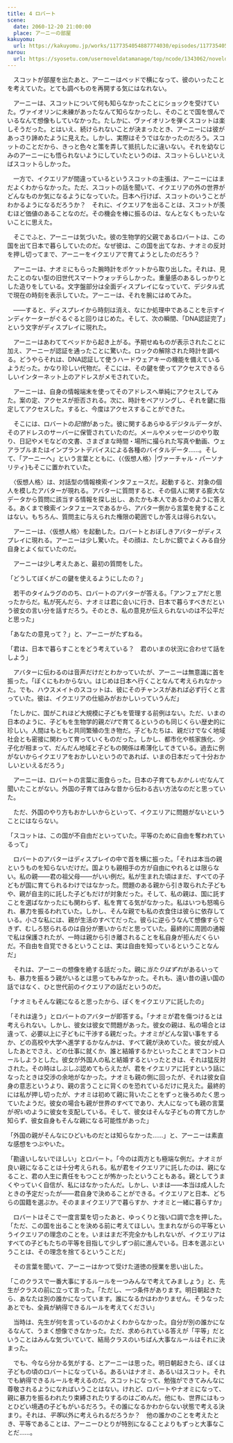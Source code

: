 ```yaml
---
title: 4 ロバート
scene:
  date: 2060-12-20 21:00:00
  place: アーニーの部屋
kakuyomu:
  url: https://kakuyomu.jp/works/1177354054887774030/episodes/1177354054887809832
narou:
  url: https://syosetu.com/usernoveldatamanage/top/ncode/1343062/noveldataid/11349066/
---
```


　スコットが部屋を出たあと、アーニーはベッドで横になって、彼のいったことを考えていた。とても調べものを再開する気にはなれない。

　アーニーは、スコットについて何も知らなかったことにショックを受けていた。ヴァイオリンに未練があったなんて知らなかったし、そのことで国を恨んでいるなんて想像もしていなかった。たしかに、ヴァイオリンを弾くスコットは楽しそうだった。とはいえ、続けられないことが決まったとき、アーニーには彼があっさり諦めたように見えた。しかし、実際はそうではなかったのだろう。スコットのことだから、きっと色々と策を弄して抵抗したに違いない。それを幼なじみのアーニーにも悟られないようにしていたというのは、スコットらしいといえばスコットらしかった。

　一方で、イクエリアが間違っているというスコットの主張は、アーニーにはまだよくわからなかった。ただ、スコットの話を聞いて、イクエリアの外の世界がどんなものか気になるようになっていた。日本へ行けば、スコットのいうことがわかるようになるだろうか？　それに、イクエリアを出ることは、スコットが羨むほど価値のあることなのだ。その機会を棒に振るのは、なんとなくもったいないことに思えた。

　そこでふと、アーニーは気づいた。彼の生物学的父親であるロバートは、この国を出て日本で暮らしていたのだ。なぜ彼は、この国を出てなお、ナオミの反対を押し切ってまで、アーニーをイクエリアで育てようとしたのだろう？

　アーニーは、ナオミにもらった腕時計をポケットから取り出した。それは、見たことのない型の旧世代スマートウォッチらしかった。重量感のあるしっかりとした造りをしている。文字盤部分は全面ディスプレイになっていて、デジタル式で現在の時刻を表示していた。アーニーは、それを腕にはめてみた。

　——すると、ディスプレイから時刻は消え、なにか処理中であることを示すインディケーターがぐるぐると回りはじめた。そして、次の瞬間、「DNA認証完了」という文字がディスプレイに現れた。

　アーニーはあわててベッドから起き上がる。予期せぬものが表示されたことに加え、アーニーが認証を通ったことに驚いた。ロックの解除された時計を調べる。どうやらそれは、DNA認証して使うハードウェアキーの機能を備えているようだった。かなり珍しい代物だ。そこには、その鍵を使ってアクセスできるらしいインターネット上のアドレスがメモされていた。

　アーニーは、自身の情報端末を使ってそのアドレスへ単純にアクセスしてみた。案の定、アクセスが拒否される。次に、時計をペアリングし、それを鍵に指定してアクセスした。すると、今度はアクセスすることができた。

　そこには、ロバートの*記憶*があった。彼に関するあらゆるデジタルデータが、そのアドレスのサーバーに保管されていたのだ。メールやメッセージのやり取り、日記やメモなどの文書、さまざまな時間・場所に撮られた写真や動画、ウェアラブルまたはインプラントデバイスによる各種のバイタルデータ……。そして、「アーニーへ」という言葉とともに、{〈仮想人格〉|ヴァーチャル・パーソナリティ}もそこに置かれていた。

　〈仮想人格〉は、対話型の情報検索インタフェースだ。起動すると、対象の個人を模したアバターが現れる。アバターに質問すると、その個人に関する膨大なデータから質問に該当する情報を探し出し、あたかも本人であるかのように答える。あくまで検索インタフェースであるから、アバター側から言葉を発することはない。もちろん、質問主に与えられた権限の範囲でしか答えは得られない。

　アーニーは、〈仮想人格〉を起動した。ロバートとおぼしきアバターがディスプレイに現れる。アーニーは少し驚いた。その顔は、たしかに鏡でよくみる自分自身とよく似ていたのだ。

　アーニーは少し考えたあと、最初の質問をした。

「どうしてぼくがこの鍵を使えるようにしたの？」

　若干のタイムラグののち、ロバートのアバターが答える。「アンフェアだと思ったからだ。私が死んだら、ナオミは君に会いに行き、日本で暮らすべきだという彼女の言い分を話すだろう。そのとき、私の意見が伝えられないのは不公平だと思った」

「あなたの意見って？」と、アーニーがたずねる。

「君は、日本で暮らすことをどう考えている？　君のいまの状況に合わせて話をしよう」

　アバターに伝わるのは音声だけだとわかっていたが、アーニーは無意識に首を振った。「ぼくにもわからない。はじめは日本へ行くことなんて考えられなかった。でも、ハウスメイトのスコットは、彼にそのチャンスがあれば必ず行くと言っていた。彼は、イクエリアの仕組みがおかしいっていうんだ」

「たしかに、国がこれほど大規模に子どもを管理する前例はない。ただ、いまの日本のように、子どもを生物学的親*だけ*で育てるというのも同じくらい歴史的に珍しい。人間はもともと共同繁殖の生き物だ。子どもたちは、親だけでなく地域社会とも密接に関わって育っていくものだった。しかし、都市化や核家族化、少子化が相まって、だんだん地域と子どもの関係は希薄化してきている。過去に例がないからイクエリアをおかしいというのであれば、いまの日本だって十分おかしいといえるだろう」

　アーニーは、ロバートの言葉に面食らった。日本の子育ても*おかしい*だなんて聞いたことがない。外国の子育てはみな昔から伝わる古い方法なのだと思っていた。

　ただ、外国のやり方もおかしいからといって、イクエリアに問題がないということにはならない。

「スコットは、この国が不自由だといっていた。平等のために自由を奪われているって」

　ロバートのアバターはディスプレイの中で首を横に振った。「それは本当の親というものを知らないだけだ。国よりも親相手の方が自由にやれるとは限らない。私の親——君の祖父母——がいい例だ。私が生まれた頃はまだ、すべての子どもが国に育てられるわけではなかった。問題のある親から引き取られた子どもや、親が自主的に託した子どもだけが対象だった。そして、私の親は、国に託すことを選ばなかったにも関わらず、私を育てる気がなかった。私はいつも怒鳴られ、暴力を振るわれていた。しかし、そんな親でも私の衣食住は彼らに依存している。小さな私には、親が生活のすべてだった。彼らに逆らうなんて想像すらできず、むしろ怒られるのは自分が悪いからだと思っていた。最終的に周囲の通報で私は保護されたが、一時は親から引き離されることを私自身が拒んだくらいだ。不自由を自覚できるということは、実は自由を知っているということなんだ」

　それは、アーニーの想像を絶する話だった。親に*当たりはずれ*があるいっても、暴力を振るう親がいるとは思ってもみなかった。それも、遠い昔の遠い国の話ではなく、ひと世代前のイクエリアの話だというのだ。

「ナオミもそんな親になると思ったから、ぼくをイクエリアに託したの」

「それは違う」とロバートのアバターが即答する。「ナオミが君を傷つけるとは考えられない。しかし、彼女は彼女で問題があった。彼女の親は、私の場合とは違って、必要以上に子どもに干渉する親だった。ナオミがどんな習い事をするか、どの高校や大学へ進学するかなんかは、すべて親が決めていた。彼女が成人したあとでさえ、どの仕事に就くか、誰と結婚するかといったことまでコントロールしようとした。彼女が外国人の私と結婚するといったときは、それは猛反対された。その時はしぶしぶ認めてもらえたが、君をイクエリアに託すという話になったときは交渉の余地がなかった。ナオミも親の側に回ったが、それは彼女自身の意志というより、親の言うことに背くのを恐れているだけに見えた。最終的には私が押し切ったが、ナオミは初めて親に背いたことをずっと後ろめたく思っていたようだ。彼女の場合も親が世界のすべてであり、大人になっても親の言葉が*呪い*のように彼女を支配している。そして、彼女はそんな子どもの育て方しか知らず、彼女自身もそんな親になる可能性があった」

「外国の親がそんなにひどいものだとは知らなかった……」と、アーニーは素直な感想をつぶやいた。

「勘違いしないでほしい」とロバート。「今のは両方とも極端な例だ。ナオミが良い親になることは十分考えられる。私が君をイクエリアに託したのは、親になること、君の人生に責任をもつことが怖かったということもある。親としてうまくやっていく自信が、私にはなかったんだ。しかし、いまは——本当は成人したときの予定だったが——君自身で決めることができる。イクエリアと日本、どちらの国籍を選ぶか。そのままイクエリアで暮らすか、ナオミと一緒に暮らすか」

　ロバートはそこで一度言葉を切ったあと、ゆっくりと強い口調で念を押した。「ただ、この国を出ることを決める前に考えてほしい。生まれながらの平等というイクエリアの理念のことを。いまはまだ不完全かもしれないが、イクエリアはすべての子どもたちの平等を目指して少しずつ前に進んでいる。日本を選ぶということは、その理念を捨てるということだ」

　その言葉を聞いて、アーニーはかつて受けた道徳の授業を思い出した。

「このクラスで一番大事にするルールを一つみんなで考えてみましょう」と、先生がクラスの前に立って言った。「ただし、一つ条件があります。明日朝起きたら、あなたは別の誰かになっています。誰になるかはわかりません。そうなったあとでも、全員が納得できるルールを考えてください」

　当時は、先生が何を言っているのかよくわからなかった。自分が別の誰かになるなんて、うまく想像できなかった。ただ、求められている答えが「平等」だということはみんな気づいていて、結局クラスのいちばん大事なルールはそれに決まった。

　でも、今なら分かる気がする、とアーニーは思った。明日朝起きたら、ぼくは子どもの頃のロバートになっている。あるいはナオミ、あるいはスコット。それでも納得できるルールを考えるのだ。スコットになって、勉強ができてみんなに尊敬されるようになればいうことはない。けれど、ロバートやナオミになって、親に暴力を振るわれたり束縛されたりするのはごめんだ。他にも、世界にはもっとひどい境遇の子どもがいるだろう。その誰になるかわからない状態で考える決まり。それは、*平等*以外に考えられるだろうか？　他の誰かのことを考えたとき、平等であることは、アーニーひとりが特別になることよりもずっと大事なことだ……。

